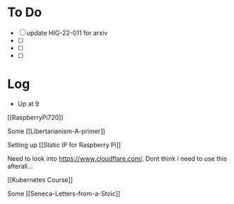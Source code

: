 

# To Do
 - [ ] update HIG-22-011 for arxiv
 - [ ] 
 - [ ]  
 - [ ]  



# Log

- Up at 9

[[RaspberryPi720]]

Some [[Libertarianism-A-primer]]

Setting up [[Static IP for Raspberry Pi]]

Need to look into https://www.cloudflare.com/. Dont think i need to use this afterall...

[[Kubernetes Course]]

Some [[Seneca-Letters-from-a-Stoic]]

